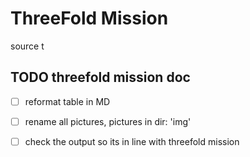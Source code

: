 # ThreeFold Mission

source t

## TODO threefold mission doc

- [ ] reformat table in MD
- [ ] rename all pictures, pictures in dir: 'img'
- [ ] check the output so its in line with threefold mission

